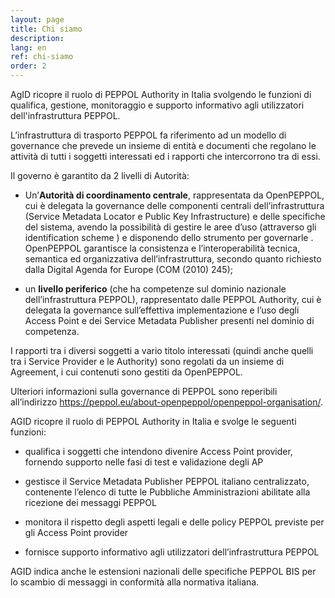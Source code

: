 ```yaml
---
layout: page
title: Chi siamo
description: 
lang: en
ref: chi-siamo
order: 2
---
```


AgID ricopre il ruolo di PEPPOL Authority in Italia svolgendo le funzioni di
qualifica, gestione, monitoraggio e supporto informativo agli utilizzatori
dell'infrastruttura PEPPOL.

L’infrastruttura di trasporto PEPPOL fa riferimento ad un modello di governance
che prevede un insieme di entità e documenti che regolano le attività di tutti i
soggetti interessati ed i rapporti che intercorrono tra di essi.

Il governo è garantito da 2 livelli di Autorità:

- Un’**Autorità di coordinamento centrale**, rappresentata da OpenPEPPOL, cui è
  delegata la governance delle componenti centrali dell’infrastruttura (Service
  Metadata Locator e Public Key Infrastructure) e delle specifiche del sistema,
  avendo la possibilità di gestire le aree d’uso (attraverso gli identification
  scheme ) e disponendo dello strumento per governarle . OpenPEPPOL garantisce
  la consistenza e l’interoperabilità tecnica, semantica ed organizzativa
  dell’infrastruttura, secondo quanto richiesto dalla Digital Agenda for Europe
  (COM (2010) 245);

- un **livello periferico** (che ha competenze sul dominio nazionale
  dell’infrastruttura PEPPOL), rappresentato dalle PEPPOL Authority, cui è
  delegata la governance sull’effettiva implementazione e l’uso degli Access
  Point e dei Service Metadata Publisher presenti nel dominio di competenza.

I rapporti tra i diversi soggetti a vario titolo interessati (quindi anche
quelli tra i Service Provider e le Authority) sono regolati da un insieme di
Agreement, i cui contenuti sono gestiti da OpenPEPPOL.

Ulteriori informazioni sulla governance di PEPPOL sono reperibili all’indirizzo
https://peppol.eu/about-openpeppol/openpeppol-organisation/.

AGID ricopre il ruolo di PEPPOL Authority in Italia e svolge le seguenti
funzioni:

- qualifica i soggetti che intendono divenire Access Point provider, fornendo
  supporto nelle fasi di test e validazione degli AP

- gestisce il Service Metadata Publisher PEPPOL italiano centralizzato,
  contenente l’elenco di tutte le Pubbliche Amministrazioni abilitate alla
  ricezione dei messaggi PEPPOL

- monitora il rispetto degli aspetti legali e delle policy PEPPOL previste per
  gli Access Point provider

- fornisce supporto informativo agli utilizzatori dell’infrastruttura PEPPOL

AGID indica anche le estensioni nazionali delle specifiche PEPPOL BIS per lo
scambio di messaggi in conformità alla normativa italiana.